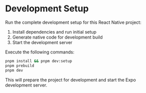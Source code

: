 # Development Setup

Run the complete development setup for this React Native project:

1. Install dependencies and run initial setup
2. Generate native code for development build
3. Start the development server

Execute the following commands:
```bash
pnpm install && pnpm dev:setup
pnpm prebuild
pnpm dev
```

This will prepare the project for development and start the Expo development server.